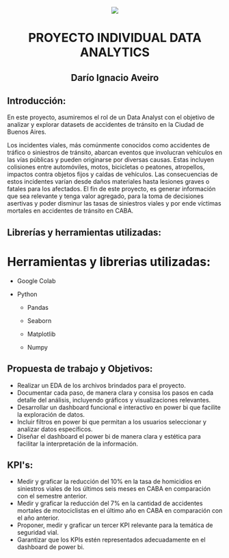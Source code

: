 <p align=center><img src=https://d31uz8lwfmyn8g.cloudfront.net/Assets/logo-henry-white-lg.png><p>

# <h1 align=center> **PROYECTO INDIVIDUAL DATA ANALYTICS** </h1>
<h2 align='center'>Darío Ignacio Aveiro</h2>

## Introducción:
En este proyecto, asumiremos el rol de un Data Analyst con el objetivo de analizar y explorar datasets de accidentes de tránsito en la Ciudad de Buenos Aires.

Los incidentes viales, más comúnmente conocidos como accidentes de tráfico o siniestros de tránsito, abarcan eventos que involucran vehículos en las vías públicas y pueden originarse por diversas causas. Estas incluyen colisiones entre automóviles, motos, bicicletas o peatones, atropellos, impactos contra objetos fijos y caídas de vehículos. Las consecuencias de estos incidentes varían desde daños materiales hasta lesiones graves o fatales para los afectados.
El fin de este proyecto, es generar información que sea relevante y tenga valor agregado, para la toma de decisiones asertivas y poder disminur las tasas de siniestros viales y por ende víctimas mortales en accidentes de tránsito en CABA.

## Librerías y herramientas utilizadas:
# Herramientas y librerias utilizadas:
* Google Colab

* Python

  - Pandas
 
  - Seaborn
 
  - Matplotlib
 
  - Numpy
 
## Propuesta de trabajo y Objetivos:
* Realizar un EDA de los archivos brindados para el proyecto.
* Documentar cada paso, de manera clara y consisa los pasos en cada detalle del análisis, incluyendo gráficos y visualizaciones relevantes.
* Desarrollar un dashboard funcional e interactivo en power bi que facilite la exploración de datos.
* Incluir filtros en power bi que permitan a los usuarios seleccionar y analizar datos específicos.
* Diseñar el dashboard el power bi de manera clara y estética para facilitar la interpretación de la información.
## KPI's:
* Medir y graficar la reducción del 10% en la tasa de homicidios en siniestros viales de los últimos seis meses en CABA en comparación con el semestre anterior.
* Medir y graficar la reducción del 7% en la cantidad de accidentes mortales de motociclistas en el último año en CABA en comparación con el año anterior.
* Proponer, medir y graficar un tercer KPI relevante para la temática de seguridad vial.
* Garantizar que los KPIs estén representados adecuadamente en el dashboard de power bi.
